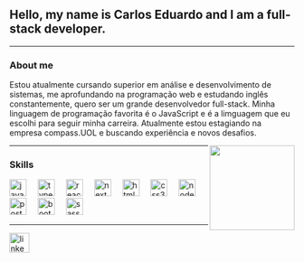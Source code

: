 <h2>Hello, my name is Carlos Eduardo and I am a full-stack developer.</h2>
<hr>

<h3>About me</h3>
<p>Estou atualmente cursando superior em análise e desenvolvimento de sistemas, me aprofundando na programação web e estudando inglês constantemente, quero ser um grande desenvolvedor full-stack. Minha linguagem de programação favorita é o JavaScript e é a limguagem que eu escolhi para seguir minha carreira. Atualmente estou estagiando na empresa compass.UOL e buscando experiência e novos desafios.</p>
 
<img align="right" height="150" src="https://i.pinimg.com/originals/19/b2/8c/19b28c8372aaec65623f7ee7332e74be.gif"  />

<hr>

<h3>Skills</h3>

<div align="left">
  <img src="https://cdn.jsdelivr.net/gh/devicons/devicon/icons/javascript/javascript-original.svg" height="30" alt="javascript logo"  />
  <img width="12" />
  <img src="https://cdn.jsdelivr.net/gh/devicons/devicon/icons/typescript/typescript-original.svg" height="30" alt="typescript logo"  />
  <img width="12" />
  <img src="https://cdn.jsdelivr.net/gh/devicons/devicon/icons/react/react-original.svg" height="30" alt="react logo"  />
  <img width="12" />
  <img src="https://www.hacksoft.io/_next/image?url=https%3A%2F%2Fwww.datocms-assets.com%2F98835%2F1684410508-image-7.png&w=640&q=75" height="30" alt="nextJS logo"  />
  <img width="12" />
  <img src="https://cdn.jsdelivr.net/gh/devicons/devicon/icons/html5/html5-original.svg" height="30" alt="html5 logo"  />
  <img width="12" />
  <img src="https://cdn.jsdelivr.net/gh/devicons/devicon/icons/css3/css3-original.svg" height="30" alt="css3 logo"  />
  <img width="12" />
  <img src="https://nfe.io/docs/app/uploads/2020/08/nodejs.svg" height="30" alt="node.js logo"  />
  <img width="12" />
  <img src="https://upload.wikimedia.org/wikipedia/commons/thumb/2/29/Postgresql_elephant.svg/993px-Postgresql_elephant.svg.png" height="30" alt="postgreSQL logo"  />    
  <img width="12" />
  <img src="https://upload.wikimedia.org/wikipedia/commons/thumb/b/b2/Bootstrap_logo.svg/1280px-Bootstrap_logo.svg.png" height="30" alt="bootstrap logo"  />
  <img width="12" />
  <img src="https://upload.wikimedia.org/wikipedia/commons/thumb/9/96/Sass_Logo_Color.svg/1024px-Sass_Logo_Color.svg.png" height="30" alt="sass logo"  />
</div>
<hr>

<div align="left">
  <a href="https://www.linkedin.com/in/carlos-eduardo-moura-lemes-163651270/" target="_blank">
  <img src="https://img.shields.io/static/v1?message=LinkedIn&logo=linkedin&label=&color=0077B5&logoColor=white&labelColor=&style=for-the-badge" height="35" alt="linkedin logo"  />
  </a>
</div>

